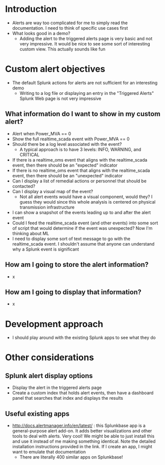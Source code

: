 # Introduction
- Alerts are way too complicated for me to simply read the documentation. I need to think of specific use cases first
- What looks good in a demo?
  - Adding the alert to the triggered alerts page is very basic and not very impressive. It would be nice to see some sort of interesting custom view.
    This actually sounds like fun
# Custom alert objectives
- The default Splunk actions for alerts are not sufficient for an interesting demo
  - Writing to a log file or displaying an entry in the "Triggered Alerts" Splunk Web page is not very impressive
## What information do I want to show in my custom alert?
  - Alert when Power_MVA == 0
  - Show the full realtime_scada event with Power_MVA == 0
  - Should there be a log level associated with the event?
    - A typical approach is to have 3 levels: INFO, WARNING, and CRITICAL
  - If there is a realtime_oms event that aligns with the realtime_scada event, then there should be an "expected" indicator
  - If there is no realtime_oms event that aligns with the realtime_scada event, then there should be an "unexpected" indicator
  - Can I display a list of remedial actions or personnel that should be contacted?
  - Can I display a visual map of the event?
    - Not all alert events would have a visual component, would they? I guess they would since this whole analysis is centered on physical
      transmission infrastructure
  - I can show a snapshot of the events leading up to and after the alert event
  - Could I feed the realtime_scada event (and other events) into some sort of script that would determine if the event was unexpected? Now I'm
    thinking about ML
  - I need to display some sort of text message to go with the realtime_scada event. I shouldn't assume that anyone can understand why a Splunk
    event is significant
## How am I going to store the alert information?
- x
## How am I going to display that information?
- x
# Development approach
- I should play around with the existing Splunk apps to see what they do
# Other considerations
## Splunk alert display options
- Display the alert in the triggered alerts page
- Create a custom index that holds alert events, then have a dashboard panel that searches that index and displays the results
## Useful existing apps
- http://docs.alertmanager.info/en/latest/ : this Splunkbase app is a general-purpose alert add-on. It adds better visualizations and other tools to
  deal with alerts. Very cool! We might be able to just install this and use it instead of me making something identical. Note the detailed
  installation instructions provided in the link. If I create an app, I might want to emulate that documentation
  - There are literally 400 similar apps on Splunkbase!